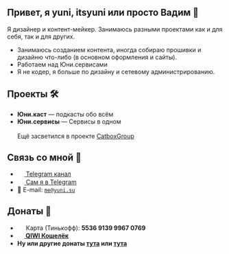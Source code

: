 ## Привет, я yuni, itsyuni или просто Вадим 👋
Я дизайнер и контент-мейкер.
Занимаюсь разными проектами как и для себя, так и для других.
- Занимаюсь созданием контента, иногда собираю прошивки и дизайню что-либо (в основном оформления и сайты).
- Работаем над Юни.сервисами
- Я не кодер, я больше по дизайну и сетевому администрированию.

## Проекты 🛠
- <b>Юни.каст</b> — подкасты обо всём
- <b>Юни.сервисы</b> — Сервисы в одном<br><br>
Ещё засветился в проекте <a href="https://github.com/Catbox-Group">CatboxGroup</a>

## Связь со мной 💭
- <a href="https://t.me/itsyuni"><img src="https://upload.wikimedia.org/wikipedia/commons/thumb/8/82/Telegram_logo.svg/768px-Telegram_logo.svg.png" width=16 height=16 align="center" /> Telegram канал</a>
- <a href="https://t.me/etoyuni"><img src="https://upload.wikimedia.org/wikipedia/commons/thumb/8/82/Telegram_logo.svg/768px-Telegram_logo.svg.png" width=16 height=16 align="center" /> Сам я в Telegram</a>
- 📩 E-mail: <a href="mailto:me@yuni.su">`me@yuni.su`</a>

## Донаты 💸
- <img src="https://upload.wikimedia.org/wikipedia/commons/c/cf/RuPay_Debit_card.png" width=16 height=16 align="center" /> Карта (Тинькофф): <b>5536 9139 9967 0769<b>
- <a href="https://qiwi.com/n/ITSYUNI"><img src="https://static.qiwi.com/img/providers/300x300/qiwi.png" width=16 height=16 align="center" /> QIWI Кошелёк</a>
- Ну или другие донаты <a href="https://yuni.su/donate">тута</a> или <a href="https://t.me/yunidonate">тута</a>
